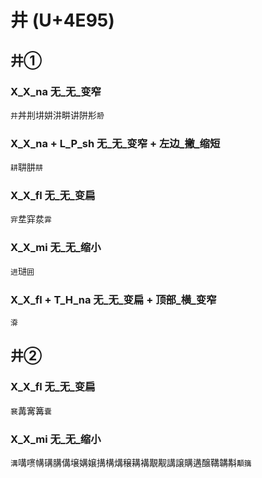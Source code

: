 # 井 (U+4E95)

## 井①

### X_X_na 无_无_变窄
`井`丼㓝㘫妌汫畊讲阱㣋`刱`

### X_X_na + L_P_sh 无_无_变窄 + 左边_撇_缩短
`耕`䎴肼`㐩`

### X_X_fl 无_无_变扁
`宑`坓穽汬`䨍`

### X_X_mi 无_无_缩小
`进`琎`囲`

### X_X_fl + T_H_na 无_无_变扁 + 顶部_横_变窄
`㴁`

## 井②

### X_X_fl 无_无_变扁
`㐮`冓㝤篝`嚢`

### X_X_mi 无_无_缩小
`溝`㗕㗷㡚䃓䐟傋壌媾嬢搆構煹穣耩褠覯觏講譲購遘醸鞲韝斠`顜簼`